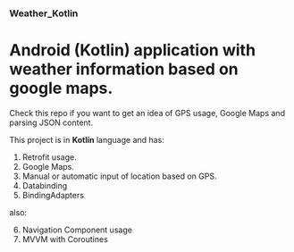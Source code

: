 ### Weather_Kotlin
# Android (Kotlin) application with weather information based on google maps.

Check this repo if you want to get an idea of GPS usage, Google Maps and parsing JSON content.

This project is in __Kotlin__ language and has:

1) Retrofit usage.
2) Google Maps.
3) Manual or automatic input of location based on GPS.
4) Databinding
5) BindingAdapters

also:

6) Navigation Component usage
7) MVVM with Coroutines
